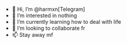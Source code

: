 - 👋 Hi, I’m @harmxn[Telegram]
- 👀 I’m interested in nothing
- 🌱 I’m currently learning how to deal with life
- 💞️ I’m looking to collaborate fr
- 📫 Stay away mf

<!---
Harman-08/Harman-08 is a ✨ special ✨ repository because its `README.md` (this file) appears on your GitHub profile.
You can click the Preview link to take a look at your changes.
--->
